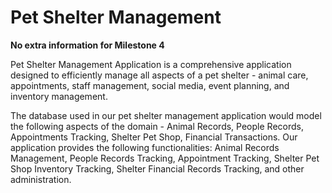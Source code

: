 # Pet Shelter Management

**No extra information for Milestone 4**

Pet Shelter Management Application is a comprehensive application designed to efficiently manage all aspects of a pet shelter - animal care, appointments, staff management, social media, event planning, and inventory management.

The database used in our pet shelter management application would model the following aspects of the domain - Animal Records, People Records, Appointments Tracking, Shelter Pet Shop, Financial Transactions. Our application provides the following functionalities: Animal Records Management, People Records Tracking, Appointment Tracking, Shelter Pet Shop Inventory Tracking, Shelter Financial Records Tracking, and other administration.
